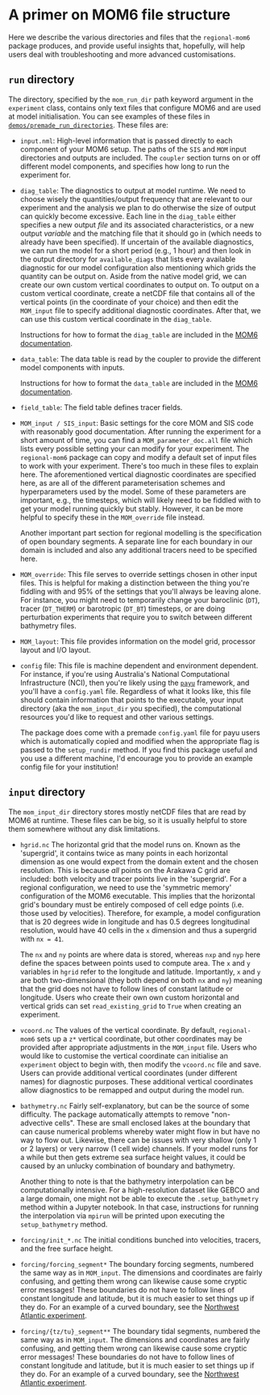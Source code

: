 A primer on MOM6 file structure
===============================

Here we describe the various directories and files that the `regional-mom6` package produces, and provide
useful insights that, hopefully, will help users deal with troubleshooting and more advanced customisations.

## `run` directory

The directory, specified by the `mom_run_dir` path keyword argument in the `experiment` class, contains only text files that configure MOM6 and are used at model initialisation.
You can see examples of these files in [`demos/premade_run_directories`](https://github.com/COSIMA/regional-mom6/tree/main/demos/premade_run_directories).
These files are:

* `input.nml`:
  High-level information that is passed directly to each component of your MOM6 setup.
  The paths of the `SIS` and `MOM` input directories and outputs are included.
  The `coupler` section turns on or off different model components, and specifies how long to run the experiment for. 

* `diag_table`:
  The diagnostics to output at model runtime.
  We need to choose wisely the quantities/output frequency that are relevant to our experiment and the
  analysis we plan to do otherwise the size of output can quickly become excessive.
  Each line in the `diag_table` either specifies a new output *file* and its associated characteristics,
  or a new output *variable* and the matching file that it should go in (which needs to already have been
  specified).
  If uncertain of the available diagnostics, we can run the model for a short period (e.g., 1 hour) and then
  look in the output directory for `available_diags` that lists every available diagnostic for our
  model configuration also mentioning which grids the quantity can be output on.
  Aside from the native model grid, we can create our own custom vertical coordinates to output on.
  To output on a custom vertical coordinate, create a netCDF file that contains all of the vertical points
  (in the coordinate of your choice) and then edit the `MOM_input` file to specify additional diagnostic
  coordinates.
  After that, we can use this custom vertical coordinate in the `diag_table`.

  Instructions for how to format the `diag_table` are included in the [MOM6 documentation](https://mom6.readthedocs.io/en/dev-gfdl/api/generated/pages/Diagnostics.html).

* `data_table`:
  The data table is read by the coupler to provide the different model components with inputs.

  Instructions for how to format the `data_table` are included in the [MOM6 documentation](https://mom6.readthedocs.io/en/dev-gfdl/forcing.html). 

* `field_table`:
  The field table defines tracer fields.

* `MOM_input / SIS_input`:
  Basic settings for the core MOM and SIS code with reasonably good documentation.
  After running the experiment for a short amount of time, you can find a `MOM_parameter_doc.all` file which lists every possible setting your can modify for your experiment.
  The `regional-mom6` package can copy and modify a default set of input files to work with your experiment.
  There's too much in these files to explain here.
  The aforementioned vertical diagnostic coordinates are specified here, as are all of the different parameterisation schemes and hyperparameters used by the model.
  Some of these parameters are important, e.g., the timesteps, which will likely need to be fiddled with to get your model running quickly but stably.
  However, it can be more helpful to specify these in the `MOM_override` file instead. 

  Another important part section for regional modelling is the specification of open boundary segments.
  A separate line for each boundary in our domain is included and also any additional tracers need to be specified here.

* `MOM_override`:
  This file serves to override settings chosen in other input files. This is helpful for making a distinction between the thing you're fiddling with and 95% of the settings that you'll always be leaving alone. For instance, you might need to temporarily change your baroclinic (`DT`), tracer (`DT_THERM`) or barotropic (`DT_BT`) timesteps, or are doing perturbation experiments that require you to switch between different bathymetry files.

* `MOM_layout`:
  This file provides information on the model grid, processor layout and I/O layout.

* `config` file:
  This file is machine dependent and environment dependent. For instance, if you're using Australia's National Computational Infrastructure (NCI), then you're likely using the [`payu`](https://payu.readthedocs.io/en/latest/) framework, and you'll have a `config.yaml` file. Regardless of what it looks like, this file should contain information that points to the executable, your input directory (aka the `mom_input_dir` you specified), the computational resources you'd like to request and other various settings. 

  The package does come with a premade `config.yaml` file for payu users which is automatically copied and modified when the appropriate flag is passed to the `setup_rundir` method. If you find this package useful and you use a different machine, I'd encourage you to provide an example config file for your institution!

## `input` directory

The `mom_input_dir` directory stores mostly netCDF files that are read by MOM6 at runtime.
These files can be big, so it is usually helpful to store them somewhere without any disk limitations. 

* `hgrid.nc`
  The horizontal grid that the model runs on. Known as the 'supergrid', it contains twice as many points in each
  horizontal dimension as one would expect from the domain extent and the chosen resolution. This is because *all*
  points on the Arakawa C grid are included: both velocity and tracer points live in the 'supergrid'. For a regional
  configuration, we need to use the 'symmetric memory' configuration of the MOM6 executable. This implies that the
  horizontal grid's boundary must be entirely composed of cell edge points (i.e. those used by velocities). Therefore,
  for example, a model configuration that is 20 degrees wide in longitude and has 0.5 degrees longitudinal resolution, would have 40 cells in the `x` dimension and thus a supergrid with `nx = 41`. 

  The `nx` and `ny` points are where data is stored, whereas `nxp` and `nyp` here define the spaces between points
  used to compute area. The `x` and `y` variables in `hgrid` refer to the longitude and latitude. Importantly, `x`
  and `y` are both two-dimensional (they both depend on both `nx` and `ny`) meaning that the grid does not have
  to follow lines of constant latitude or longitude. Users who create their own own custom horizontal and vertical
  grids can set `read_existing_grid` to `True` when creating an experiment.

* `vcoord.nc`
  The values of the vertical coordinate. By default, `regional-mom6` sets up a `z*` vertical coordinate, but other
  coordinates may be provided after appropriate adjustments in the `MOM_input` file. Users who would like to
  customise the vertical coordinate can initialise an `experiment` object to begin with, then modify the `vcoord.nc`
  file and save. Users can provide additional vertical coordinates (under different names) for diagnostic purposes.
  These additional vertical coordinates allow diagnostics to be remapped and output during the model run. 

* `bathymetry.nc`
  Fairly self-explanatory, but can be the source of some difficulty. The package automatically attempts to remove "non-advective cells". These are small enclosed lakes at the boundary that can cause numerical problems whereby water might flow in but have no way to flow out. Likewise, there can be issues with very shallow (only 1 or 2 layers) or very narrow (1 cell wide) channels. If your model runs for a while but then gets extreme sea surface height values, it could be caused by an unlucky combination of boundary and bathymetry.

  Another thing to note is that the bathymetry interpolation can be computationally intensive. For a high-resolution
  dataset like GEBCO and a large domain, one might not be able to execute the `.setup_bathymetry` method within
  a Jupyter notebook. In that case, instructions for running the interpolation via `mpirun` will be printed upon
  executing the `setup_bathymetry` method.

* `forcing/init_*.nc`
  The initial conditions bunched into velocities, tracers, and the free surface height. 

* `forcing/forcing_segment*`
  The boundary forcing segments, numbered the same way as in `MOM_input`. The dimensions and coordinates are fairly
  confusing, and getting them wrong can likewise cause some cryptic error messages! These boundaries do not have to
  follow lines of constant longitude and latitude, but it is much easier to set things up if they do. For an example
  of a curved boundary, see the [Northwest Atlantic experiment](https://github.com/jsimkins2/nwa25/tree/main).

* `forcing/{tz/tu}_segment**`
  The boundary tidal segments, numbered the same way as in `MOM_input`. The dimensions and coordinates are fairly
  confusing, and getting them wrong can likewise cause some cryptic error messages! These boundaries do not have to
  follow lines of constant longitude and latitude, but it is much easier to set things up if they do. For an example
  of a curved boundary, see the [Northwest Atlantic experiment](https://github.com/jsimkins2/nwa25/tree/main).
